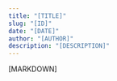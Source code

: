 ```yaml
---
title: "[TITLE]"
slug: "[ID]"
date: "[DATE]"
author: "[AUTHOR]"
description: "[DESCRIPTION]"
---
```


[MARKDOWN]